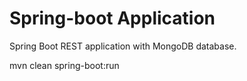 # Spring-boot Application
Spring Boot REST application with MongoDB database. 

mvn clean spring-boot:run

